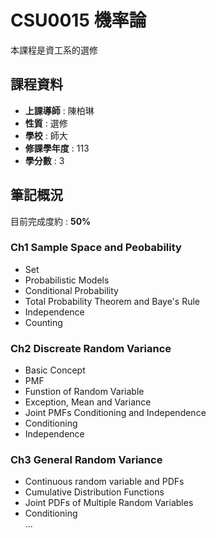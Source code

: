 # CSU0015 機率論  

本課程是資工系的選修  

## 課程資料  

+ **上課導師** : 陳柏琳  
+ **性質** : 選修
+ **學校** : 師大  
+ **修課學年度** : 113  
+ **學分數** : 3  

## 筆記概況  
目前完成度約 : **50%** 
  
### Ch1 Sample Space and Peobability
- Set
- Probabilistic Models
- Conditional Probability
- Total Probability Theorem and Baye's Rule
- Independence  
- Counting  
 
### Ch2 Discreate Random Variance  
- Basic Concept
- PMF
- Funstion of Random Variable
- Exception, Mean and Variance  
- Joint PMFs Conditioning and Independence  
- Conditioning  
- Independence

### Ch3 General Random Variance  
- Continuous random variable and PDFs
- Cumulative Distribution Functions
- Joint PDFs of Multiple Random Variables  
- Conditioning  
...  
